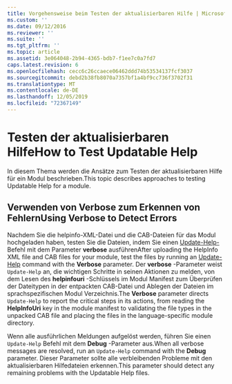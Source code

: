 ```yaml
---
title: Vorgehensweise beim Testen der aktualisierbaren Hilfe | Microsoft-Dokumentation
ms.custom: ''
ms.date: 09/12/2016
ms.reviewer: ''
ms.suite: ''
ms.tgt_pltfrm: ''
ms.topic: article
ms.assetid: 3e064048-2b94-4365-bdb7-f1ee7c0a7fd7
caps.latest.revision: 6
ms.openlocfilehash: cecc6c26ccaece06462ddd74b53534137fcf3037
ms.sourcegitcommit: debd2b38fb8070a7357bf1a4bf9cc736f3702f31
ms.translationtype: MT
ms.contentlocale: de-DE
ms.lasthandoff: 12/05/2019
ms.locfileid: "72367149"
---
```

# <a name="how-to-test-updatable-help"></a><span data-ttu-id="4233f-102">Testen der aktualisierbaren Hilfe</span><span class="sxs-lookup"><span data-stu-id="4233f-102">How to Test Updatable Help</span></span>

<span data-ttu-id="4233f-103">In diesem Thema werden die Ansätze zum Testen der aktualisierbaren Hilfe für ein Modul beschrieben.</span><span class="sxs-lookup"><span data-stu-id="4233f-103">This topic describes approaches to testing Updatable Help for a module.</span></span>

## <a name="using-verbose-to-detect-errors"></a><span data-ttu-id="4233f-104">Verwenden von Verbose zum Erkennen von Fehlern</span><span class="sxs-lookup"><span data-stu-id="4233f-104">Using Verbose to Detect Errors</span></span>

<span data-ttu-id="4233f-105">Nachdem Sie die helpinfo-XML-Datei und die CAB-Dateien für das Modul hochgeladen haben, testen Sie die Dateien, indem Sie einen [Update-Help-](/powershell/module/Microsoft.PowerShell.Core/Update-Help) Befehl mit dem Parameter **verbose** ausführen</span><span class="sxs-lookup"><span data-stu-id="4233f-105">After uploading the HelpInfo XML file and CAB files for your module, test the files by running an [Update-Help](/powershell/module/Microsoft.PowerShell.Core/Update-Help) command with the **Verbose** parameter.</span></span> <span data-ttu-id="4233f-106">Der **verbose** -Parameter weist `Update-Help` an, die wichtigen Schritte in seinen Aktionen zu melden, von dem Lesen des **helpinfouri** -Schlüssels im Modul Manifest zum Überprüfen der Dateitypen in der entpackten CAB-Datei und Ablegen der Dateien im sprachspezifischen Modul Verzeichnis.</span><span class="sxs-lookup"><span data-stu-id="4233f-106">The **Verbose** parameter directs `Update-Help` to report the critical steps in its actions, from reading the **HelpInfoUri** key in the module manifest to validating the file types in the unpacked CAB file and placing the files in the language-specific module directory.</span></span>

<span data-ttu-id="4233f-107">Wenn alle ausführlichen Meldungen aufgelöst werden, führen Sie einen `Update-Help` Befehl mit dem **Debug** -Parameter aus.</span><span class="sxs-lookup"><span data-stu-id="4233f-107">When all verbose messages are resolved, run an `Update-Help` command with the **Debug** parameter.</span></span> <span data-ttu-id="4233f-108">Dieser Parameter sollte alle verbleibenden Probleme mit den aktualisierbaren Hilfedateien erkennen.</span><span class="sxs-lookup"><span data-stu-id="4233f-108">This parameter should detect any remaining problems with the Updatable Help files.</span></span>